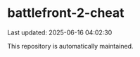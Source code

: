# battlefront-2-cheat

Last updated: 2025-06-16 04:02:30

This repository is automatically maintained.
